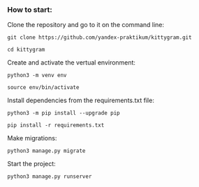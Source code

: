 ### How to start:

Clone the repository and go to it on the command line:

```
git clone https://github.com/yandex-praktikum/kittygram.git
```

```
cd kittygram
```

Create and activate the vertual environment:

```
python3 -m venv env
```

```
source env/bin/activate
```

Install dependencies from the requirements.txt file:

```
python3 -m pip install --upgrade pip
```

```
pip install -r requirements.txt
```

Make migrations:

```
python3 manage.py migrate
```

Start the project:

```
python3 manage.py runserver
```
